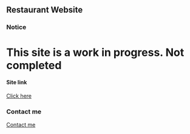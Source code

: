 ## Restaurant Website

### Notice
# This site is a work in progress. Not completed


#### Site link

[ Click here ](https://restaurant-web-reactjs.vercel.app/)



### Contact me 

[ Contact me ](https://contactmes.netlify.app/)
